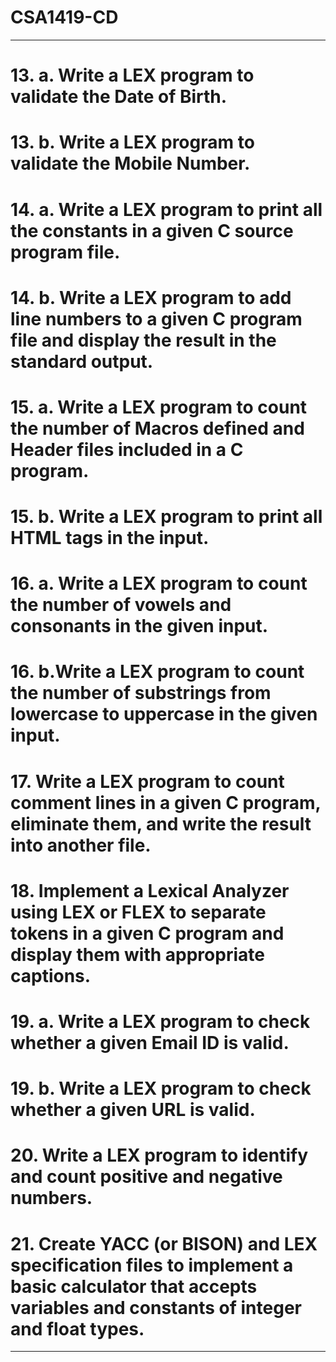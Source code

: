 # CSA1419-CD
---
# 13. a. Write a LEX program to validate the **Date of Birth**.  
# 13. b. Write a LEX program to validate the **Mobile Number**.  
# 14. a. Write a LEX program to print all the **constants** in a given C source program file.  
# 14. b. Write a LEX program to add **line numbers** to a given C program file and display the result in the standard output.  
# 15. a. Write a LEX program to count the number of **Macros defined** and **Header files included** in a C program.  
# 15. b. Write a LEX program to print all **HTML tags** in the input.  
# 16. a. Write a LEX program to count the number of **vowels and consonants** in the given input.  
# 16. b.Write a LEX program to count the number of **substrings** from lowercase to uppercase in the given input.
# 17. Write a LEX program to **count comment lines** in a given C program, eliminate them, and write the result into another file.
# 18. Implement a **Lexical Analyzer** using LEX or FLEX to separate tokens in a given C program and display them with appropriate captions.  
# 19. a. Write a LEX program to check whether a given **Email ID** is valid.
# 19. b. Write a LEX program to check whether a given **URL** is valid.  
# 20. Write a LEX program to identify and count **positive and negative numbers**.  
# 21. Create YACC (or BISON) and LEX specification files to implement a basic calculator that accepts **variables** and **constants** of integer and float types.  
---
